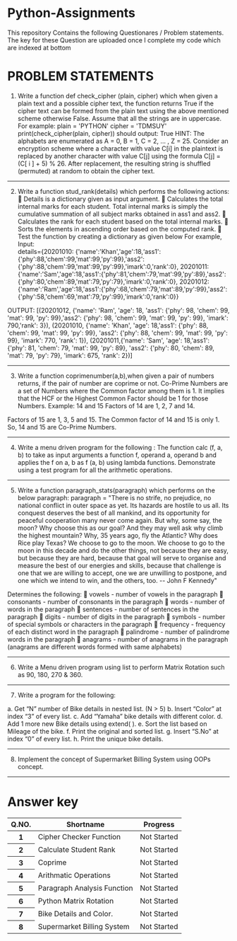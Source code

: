 # Python-Assignments

This repository Contains the following Questionares / Problem statements. The key for these Question are uploaded once I complete my code which are indexed at bottom

<H1>PROBLEM STATEMENTS</H1>

1.	Write a function def check_cipher (plain, cipher) which when given a plain text and a possible cipher text, the function returns True if the cipher text can be formed from the plain text using the above mentioned scheme otherwise False. Assume that all the strings are in uppercase.
For example:
plain = 'PYTHON'
cipher = 'TDMSUY'
print(check_cipher(plain, cipher))
should output: True
HINT: The alphabets are enumerated as A = 0, B = 1, C = 2, … , Z = 25. Consider an encryption scheme where a character with value C[i] in the plaintext is replaced by another character with value C[j] using the formula C[j] = (C[ i ] + 5) % 26. After replacement, the resulting string is shuffled (permuted) at random to obtain the cipher text. 

<hr>

2.	Write a function stud_rank(details) which performs the following actions:
	 Details is a dictionary given as input argument.
	Calculates the total internal marks for each student. Total internal marks is simply the cumulative summation of all subject marks obtained in ass1 and ass2.
	Calculates the rank for each student based on the total internal marks.
	Sorts the elements in ascending order based on the computed rank.
	Test the function by creating a dictionary as given below
For example,
Input:	
details={20201010: {'name':'Khan','age':18,‘ass1':{'phy':88,'chem':99,'mat':99,'py':99},'ass2':{'phy':88,'chem':99,'mat':99,'py':99},'imark':0,'rank':0}, 20201011: {'name':'Sam','age':18,'ass1':{'phy':81,'chem':79,'mat':99,'py':89},'ass2':{'phy':80,'chem':89,'mat':79,'py':79},'imark':0,'rank':0},
20201012: {'name':'Ram','age':18,'ass1':{'phy':68,'chem':79,'mat':89,'py':99},'ass2':{'phy':58,'chem':69,'mat':79,'py':99},'imark':0,'rank':0}}

OUTPUT:
	[(20201012,  {'name': 'Ram',   'age': 18,    'ass1': {'phy': 98, 'chem': 99, 'mat': 99, 'py': 99},'ass2': {'phy': 98, 'chem': 99, 'mat': 99, 'py': 99},
   'imark': 790,'rank': 3}),
 (20201010, {'name': 'Khan', 'age': 18,'ass1': {'phy': 88, 'chem': 99, 'mat': 99, 'py': 99}, 'ass2': {'phy': 88, 'chem': 99, 'mat': 99, 'py': 99},
   'imark': 770, 'rank': 1}),
 (20201011,{'name': 'Sam', 'age': 18,'ass1': {'phy': 81, 'chem': 79, 'mat': 99, 'py': 89}, 'ass2': {'phy': 80, 'chem': 89, 'mat': 79, 'py': 79},
   'imark': 675, 'rank': 2})]

<hr>

3.	Write a function coprimenumber(a,b),when given a pair of numbers returns, if the pair of number are coprime or not.
Co-Prime Numbers are a set of Numbers where the Common factor among them is 1. It implies that the HCF or the Highest Common Factor should be 1 for those Numbers.
Example:
14 and 15
Factors of 14 are 1, 2, 7 and 14.
 
Factors of 15 are 1, 3, 5 and 15.
The Common factor of 14 and 15 is only 1. So, 14 and 15 are Co-Prime Numbers.

<hr>

4.	Write a menu driven program for the following :
The function calc (f, a, b) to take as input arguments a function f, operand a, operand b and applies the f on a, b as f (a, b) using lambda functions. Demonstrate using a test program for all the arithmetic operations.

<hr>

5.	Write a function paragraph_stats(paragraph) which performs on the below paragraph:
paragraph = "There is no strife, no prejudice, no national conflict in outer space as yet. Its hazards are hostile to us all. Its conquest deserves the best of all mankind, and its opportunity for peaceful cooperation many never come again. But why, some say, the moon? Why choose this as our goal? And they may well ask why climb the highest mountain? Why, 35 years ago, fly the Atlantic? Why does Rice play Texas? We choose to go to the moon. We choose to go to the moon in this decade and do the other things, not because they are easy, but because they are hard, because that goal will serve to organise and measure the best of our energies and skills, because that challenge is one that we are willing to accept, one we are unwilling to postpone, and one which we intend to win, and the others, too. -- John F Kennedy"

Determines the following:
	vowels - number of vowels in the paragraph
	consonants - number of consonants in the paragraph
	words - number of words in the paragraph
	sentences - number of sentences in the paragraph
	digits - number of digits in the paragraph
	symbols - number of special symbols or characters in the paragraph
	frequency - frequency of each distinct word in the paragraph
	palindrome - number of palindrome words in the paragraph
	anagrams - number of anagrams in the paragraph (anagrams are different words formed with same alphabets)

<hr>

6.	Write a Menu driven program using list to perform Matrix Rotation such as 90, 180, 270 & 360.

<hr>

7.	Write a program for the following:

a.	Get “N” number of Bike details in nested list. (N > 5)
b.	Insert “Color” at index “3” of every list.
c.	Add “Yamaha” bike details with different color.
d.	Add 1 more new Bike details using extend( ).
e.	Sort the list based on Mileage of the bike.
f.	Print the original and sorted list.
g.	Insert “S.No” at index “0” of every list.
h.	Print the unique bike details.

<hr>

8.	Implement the concept of Supermarket Billing System using OOPs concept.

<hr>

<H1>Answer key</H1>

<table>
    <thead>
        <tr>
            <th>Q.NO.</th>
            <th>Shortname</th>
            <th>Progress</th>
        </tr>
    </thead>
    <tbody>
        <tr>
            <th>1</th>
            <td>Cipher Checker Function</td>
            <td>Not Started</td>
        </tr>
        <tr>
            <th>2</th>
            <td>Calculate Student Rank</td>
            <td>Not Started</td>
        </tr>
        <tr>
            <th>3</th>
            <td>Coprime</td>
            <td>Not Started</td>
        </tr>
        <tr>
            <th>4</th>
            <td>Arithmatic Operations</td>
            <td>Not Started</td>
        </tr>
        <tr>
            <th>5</th>
            <td>Paragraph Analysis Function</td>
            <td>Not Started</td>
        </tr>
        <tr>
            <th>6</th>
            <td>Python Matrix Rotation</td>
            <td>Not Started</td>
        </tr>
        <tr>
            <th>7</th>
            <td>Bike Details and Color.</td>
            <td>Not Started</td>
        </tr>
        <tr>
            <th>8</th>
            <td>Supermarket Billing System</td>
            <td>Not Started</td>
        </tr>
    </tbody>
</table>
